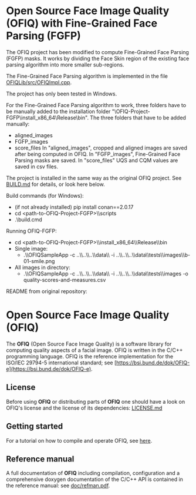 # Open Source Face Image Quality (OFIQ) with Fine-Grained Face Parsing (FGFP)

The OFIQ project has been modified to compute Fine-Grained Face Parsing (FGFP) masks. It works by dividing the Face Skin region of the existing face parsing algorithm into more smaller sub-regions.

The Fine-Grained Face Parsing algorithm is implemented in the file [OFIQLib/src/OFIQImpl.cpp](OFIQLib/src/OFIQImpl.cpp).

The project has only been tested in Windows.

For the Fine-Grained Face Parsing algorithm to work, three folders have to be manually added to the installation folder "\OFIQ-Project-FGFP\install_x86_64\Release\bin\". The three folders that have to be added manually:
  - aligned_images
  - FGFP_images
  - score_files
In "aligned_images", cropped and aligned images are saved after being computed in OFIQ. In "FGFP_images", Fine-Grained Face Parsing masks are saved. In "score_files" UQS and CQM values are saved in csv files.

The project is installed in the same way as the original OFIQ project. See [BUILD.md](BUILD.md) for details, or look here below.

Build commands (for Windows):
  -  (if not already installed) pip install conan==2.0.17
  - cd \<path-to-OFIQ-Project-FGFP\>\\\\scripts
  - .\\build.cmd

Running OFIQ-FGFP:
  - cd \<path-to-OFIQ-Project-FGFP\>\\\\install_x86_64\\\\Release\\\\bin
  - Single image:
    - .\\\\OFIQSampleApp -c ..\\\\..\\\\..\\\\data\\\\ -i ..\\\\..\\\\..\\\\data\\\\tests\\\\images\\\\b-01-smile.png
  - All images in directory:
    - .\\\\OFIQSampleApp -c ..\\\\..\\\\..\\\\data\\\\ -i ..\\\\..\\\\..\\\\data\\\\tests\\\\images -o quality-scores-and-measures.csv

README from original repository:

# Open Source Face Image Quality (OFIQ)

The __OFIQ__ (Open Source Face Image Quality) is a software library for computing quality 
aspects of a facial image. OFIQ is written in the C/C++ programming language.
OFIQ is the reference implementation for the ISO/IEC 29794-5 international
standard; see [https://bsi.bund.de/dok/OFIQ-e](https://bsi.bund.de/dok/OFIQ-e).

## License
Before using __OFIQ__ or distributing parts of __OFIQ__ one should have a look
on OFIQ's license and the license of its dependencies: [LICENSE.md](LICENSE.md)
  
## Getting started
For a tutorial on how to compile and operate OFIQ, see [here](BUILD.md).

## Reference manual
A full documentation of __OFIQ__ including compilation, configuration and a comprehensive doxygen documentation of 
the C/C++ API is contained in the reference manual:
see [doc/refman.pdf](doc/refman.pdf).

